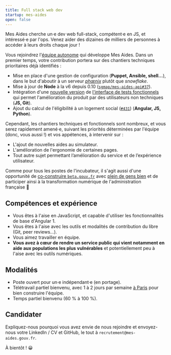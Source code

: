 ```yaml
---
title: Full stack web dev
startup: mes-aides
open: false
---
```


Mes Aides cherche un·e dev web full-stack, compétent·e en JS, et intéressé·e par l'ops. Venez aider des dizaines de milliers de personnes à accéder à leurs droits chaque jour !

<!--more-->

Vous rejoindrez l'[équipe autonome](https://beta.gouv.fr/2016/11/28/equipes-autonomes) qui développe Mes Aides. Dans un premier temps, votre contribution portera sur des chantiers techniques prioritaires déjà identifiés :

- Mise en place d'une gestion de configuration (**Puppet, Ansible, shell…**), dans le but d'aboutir à un serveur [_phœnix_](https://martinfowler.com/bliki/PhoenixServer.html) plutôt que _snowflake_.
- Mise à jour de **Node** à la v6 depuis 0.10 ([`sgmap/mes-aides-api#37`](https://github.com/sgmap/mes-aides-api/issues/37)).
- Intégration d'une [nouvelle version](https://github.com/sgmap/ludwig/) de [l'interface de tests fonctionnels](https://mes-aides.gouv.fr/tests/) qui permet l'amélioration du produit par des utilisateurs non techniques (**JS, Git**).
- Ajout du calcul de l'éligibilité à un logement social ([`#431`](https://github.com/sgmap/mes-aides-ui/issues/431)) (**Angular, JS, Python**).

Cependant, les chantiers techniques et fonctionnels sont nombreux, et vous serez rapidement amené·e, suivant les priorités déterminées par l'équipe (donc, vous aussi !) et vos appétences, à intervenir sur :

- L'ajout de nouvelles aides au simulateur.
- L'amélioration de l'ergonomie de certaines pages.
- Tout autre sujet permettant l’amélioration du service et de l’expérience utilisateur.

Comme pour tous les postes de l'incubateur, il s'agit aussi d'une opportunité de [co-construire `beta.gouv.fr`](https://github.com/sgmap/beta.gouv.fr/wiki) avec [plein de gens bien](https://beta.gouv.fr/communaute) et de participer ainsi à la transformation numérique de l'administration française 🤘

## Compétences et expérience

- Vous êtes à l'aise en JavaScript, et capable d'utiliser les fonctionnalités de base d'Angular 1.
- Vous êtes à l'aise avec les outils et modalités de contribution du libre (Git, peer reviews…).
- Vous aimez travailler en équipe.
- **Vous avez à cœur de rendre un service public qui vient notamment en aide aux populations les plus vulnérables** et potentiellement peu à l'aise avec les outils numériques.


## Modalités

- Poste ouvert pour un·e indépendant·e (en portage).
- Télétravail partiel bienvenu, avec 1 à 2 jours par semaine [à Paris](https://github.com/sgmap/beta.gouv.fr/wiki/Locaux) pour bien construire l'équipe.
- Temps partiel bienvenu (60 % à 100 %).

## Candidater

Expliquez-nous pourquoi vous avez envie de nous rejoindre et envoyez-nous votre LinkedIn / CV et GitHub, le tout à `recrutement@mes-aides.gouv.fr`.

À bientôt ! 😀
